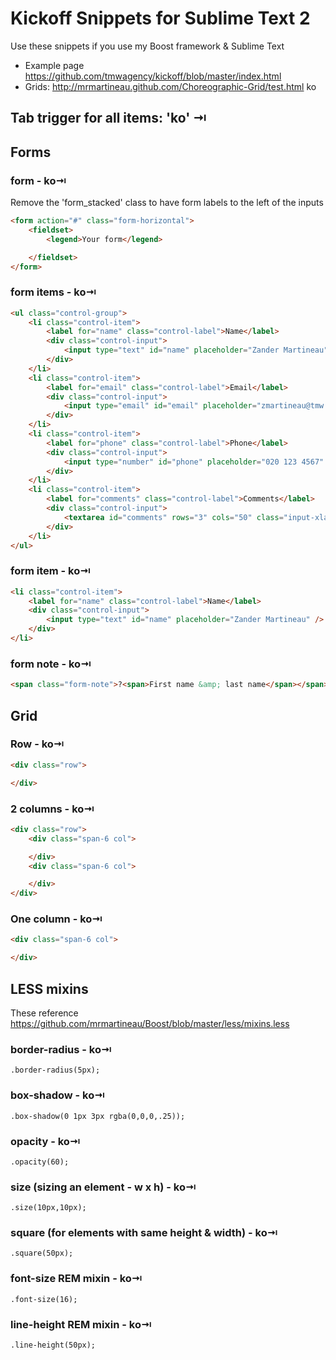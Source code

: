 # Kickoff Snippets for Sublime Text 2

Use these snippets if you use my Boost framework & Sublime Text

* Example page https://github.com/tmwagency/kickoff/blob/master/index.html
* Grids: http://mrmartineau.github.com/Choreographic-Grid/test.html
ko
## Tab trigger for all items: 'ko' &#8677;

## Forms

### form - ko&#8677;

Remove the 'form_stacked' class to have form labels to the left of the inputs

```html
<form action="#" class="form-horizontal">
	<fieldset>
		<legend>Your form</legend>

	</fieldset>
</form>
```

### form items - ko&#8677;

```html
<ul class="control-group">
	<li class="control-item">
		<label for="name" class="control-label">Name</label>
		<div class="control-input">
			<input type="text" id="name" placeholder="Zander Martineau" />
		</div>
	</li>
	<li class="control-item">
		<label for="email" class="control-label">Email</label>
		<div class="control-input">
			<input type="email" id="email" placeholder="zmartineau@tmw.co.uk" />
		</div>
	</li>
	<li class="control-item">
		<label for="phone" class="control-label">Phone</label>
		<div class="control-input">
			<input type="number" id="phone" placeholder="020 123 4567" />
		</div>
	</li>
	<li class="control-item">
		<label for="comments" class="control-label">Comments</label>
		<div class="control-input">
			<textarea id="comments" rows="3" cols="50" class="input-xlarge"></textarea>
		</div>
	</li>
</ul>
```

### form item - ko&#8677;

```html
<li class="control-item">
	<label for="name" class="control-label">Name</label>
	<div class="control-input">
		<input type="text" id="name" placeholder="Zander Martineau" />
	</div>
</li>
```

### form note - ko&#8677;

```html
<span class="form-note">?<span>First name &amp; last name</span></span>
```

## Grid

### Row - ko&#8677;

```html
<div class="row">

</div>
```

### 2 columns - ko&#8677;

```html
<div class="row">
	<div class="span-6 col">

	</div>
	<div class="span-6 col">

	</div>
</div>
```

### One column - ko&#8677;

```html
<div class="span-6 col">

</div>
```

## LESS mixins
These reference https://github.com/mrmartineau/Boost/blob/master/less/mixins.less

### border-radius - ko&#8677;

```
.border-radius(5px);
```

### box-shadow - ko&#8677;

```
.box-shadow(0 1px 3px rgba(0,0,0,.25));
```

### opacity - ko&#8677;

```
.opacity(60);
```

### size (sizing an element - w x h) - ko&#8677;

```
.size(10px,10px);
```

### square (for elements with same height & width) - ko&#8677;

```
.square(50px);
```

### font-size REM mixin - ko&#8677;

```
.font-size(16);
```

### line-height REM mixin - ko&#8677;

```
.line-height(50px);
```